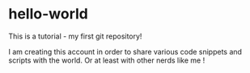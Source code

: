 # hello-world
This is a tutorial - my first git repository!

I am creating this account in order to share various code snippets and scripts with the world. Or at least with other nerds like me !
